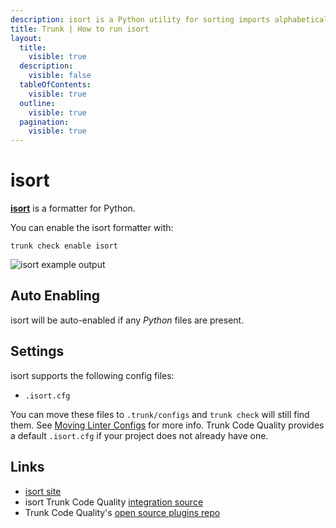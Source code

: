 ```yaml
---
description: isort is a Python utility for sorting imports alphabetically and automatically separating them into sections and by type. 
title: Trunk | How to run isort
layout:
  title:
    visible: true
  description:
    visible: false
  tableOfContents:
    visible: true
  outline:
    visible: true
  pagination:
    visible: true
---
```


# isort

[**isort**](https://pycqa.github.io/isort/) is a formatter for Python.

You can enable the isort formatter with:

```shell
trunk check enable isort
```
![isort example output](./isort.gif)
## Auto Enabling

isort will be auto-enabled if any *Python* files are present.

## Settings

isort supports the following config files:
* `.isort.cfg`

You can move these files to `.trunk/configs` and `trunk check` will still find them. See [Moving Linter Configs](..#moving-linter-configs) for more info.
Trunk Code Quality provides a default `.isort.cfg` if your project does not already have one.



## Links

- [isort site](https://pycqa.github.io/isort/)
- isort Trunk Code Quality [integration source](https://github.com/trunk-io/plugins/tree/main/linters/isort)
- Trunk Code Quality's [open source plugins repo](https://github.com/trunk-io/plugins/tree/main)
